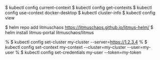 $ kubectl config current-context
$ kubectl config get-contexts
$ kubectl config use-context docker-desktop
$ kubectl cluster-info
$ kubectl config view


$ helm repo add litmuschaos https://litmuschaos.github.io/litmus-helm/
$ helm install litmus-portal litmuschaos/litmus



% $ kubectl config set-cluster my-cluster --server=https://1.2.3.4
% $ kubectl config set-context my-context --cluster=my-cluster --user=my-user
% $ kubectl config set-credentials my-user --token=my-token